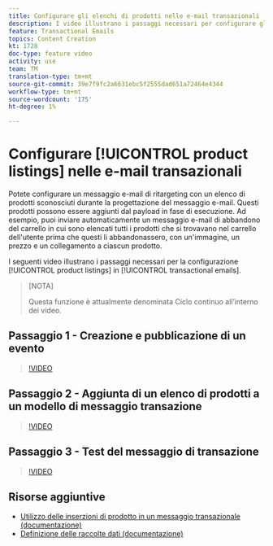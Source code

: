 ```yaml
---
title: Configurare gli elenchi di prodotti nelle e-mail transazionali
description: I video illustrano i passaggi necessari per configurare gli elenchi di prodotti nelle e-mail transazionali in  Adobe Campaign Standard (ACS).
feature: Transactional Emails
topics: Content Creation
kt: 1728
doc-type: feature video
activity: use
team: TM
translation-type: tm+mt
source-git-commit: 39e7f9fc2a6631ebc5f2555dad651a72464e4344
workflow-type: tm+mt
source-wordcount: '175'
ht-degree: 1%

---
```



# Configurare [!UICONTROL product listings] nelle e-mail transazionali

Potete configurare un messaggio e-mail di ritargeting con un elenco di prodotti sconosciuti durante la progettazione del messaggio e-mail. Questi prodotti possono essere aggiunti dal payload in fase di esecuzione. Ad esempio, puoi inviare automaticamente un messaggio e-mail di abbandono del carrello in cui sono elencati tutti i prodotti che si trovavano nel carrello dell&#39;utente prima che questi li abbandonassero, con un&#39;immagine, un prezzo e un collegamento a ciascun prodotto.

I seguenti video illustrano i passaggi necessari per la configurazione [!UICONTROL product listings] in [!UICONTROL transactional emails].

>[NOTA]
>
>Questa funzione è attualmente denominata Ciclo continuo all’interno dei video.

## Passaggio 1 - Creazione e pubblicazione di un evento

>[!VIDEO](https://video.tv.adobe.com/v/25914?quality=12)

## Passaggio 2 - Aggiunta di un elenco di prodotti a un modello di messaggio transazione

>[!VIDEO](https://video.tv.adobe.com/v/25915?quality=12)

## Passaggio 3 - Test del messaggio di transazione

>[!VIDEO](https://video.tv.adobe.com/v/25916?quality=12)

## Risorse aggiuntive

* [Utilizzo delle inserzioni di prodotto in un messaggio transazionale (documentazione)](https://docs.adobe.com/content/help/en/campaign-standard/using/communication-channels/transactional-messaging/event-transactional-messages.html#using-product-listings-in-a-transactional-message)
* [Definizione delle raccolte dati (documentazione)](https://docs.adobe.com/content/help/en/campaign-standard/using/administrating/configuring-channels/configuring-transactional-messaging.html#defining-data-collections)
